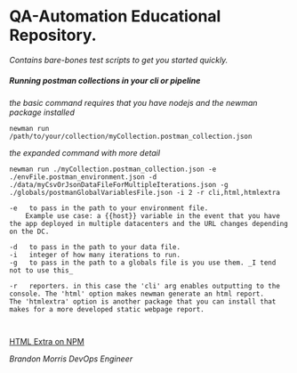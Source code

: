 # QA-Automation Educational Repository. 
_Contains bare-bones test scripts to get you started quickly._ 

##### Running postman collections in your cli or pipeline

_the basic command requires that you have nodejs and the newman package installed_
```
newman run /path/to/your/collection/myCollection.postman_collection.json
```

_the expanded command with more detail_
```
newman run ./myCollection.postman_collection.json -e ./envFile.postman_environment.json -d ./data/myCsvOrJsonDataFileForMultipleIterations.json -g ./globals/postmanGlobalVariablesFile.json -i 2 -r cli,html,htmlextra
```

```
-e   to pass in the path to your environment file. 
    Example use case: a {{host}} variable in the event that you have the app deployed in multiple datacenters and the URL changes depending on the DC.

-d   to pass in the path to your data file.
-i   integer of how many iterations to run. 
-g   to pass in the path to a globals file is you use them. _I tend not to use this_ 

-r   reporters. in this case the 'cli' arg enables outputting to the console. The 'html' option makes newman generate an html report. 
The 'htmlextra' option is another package that you can install that makes for a more developed static webpage report. 



```

[HTML Extra on NPM](https://www.npmjs.com/package/newman-reporter-htmlextra)




_Brandon Morris_ 
_DevOps Engineer_ 